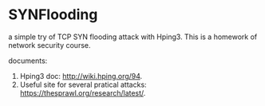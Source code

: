# SYNFlooding
a simple try of TCP SYN flooding attack with Hping3. This is a homework of network security course.


documents: 
1. Hping3 doc: http://wiki.hping.org/94.
2. Useful site for several pratical attacks: https://thesprawl.org/research/latest/.
